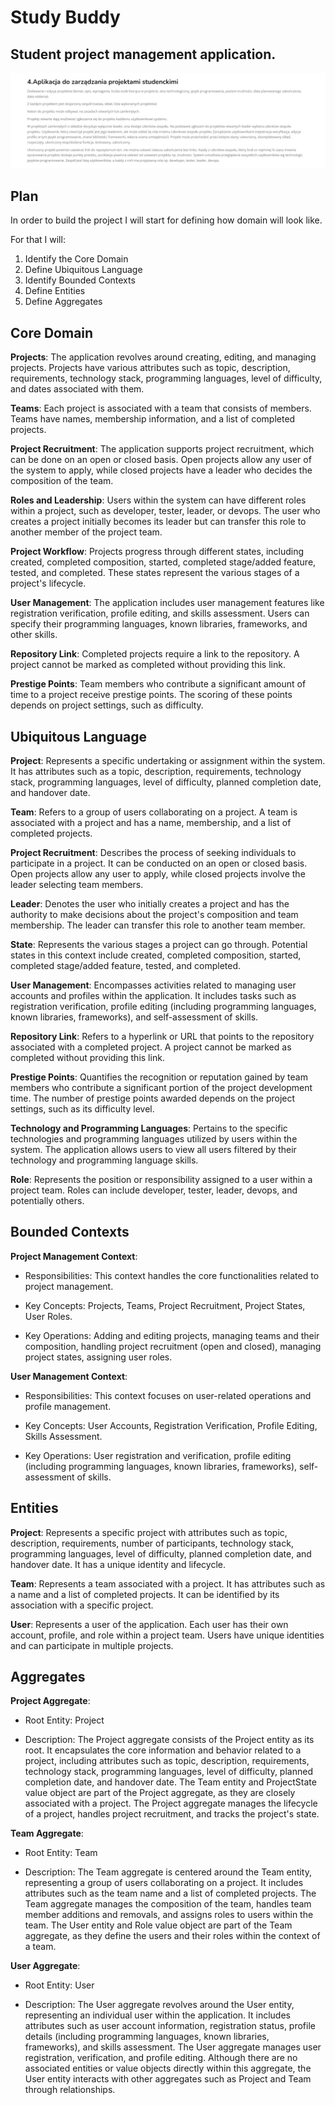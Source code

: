 # Study Buddy

## Student project management application.

![Requirements](./requirements.png)

## Plan

In order to build the project I will start for defining how domain will look like.

For that I will:

1. Identify the Core Domain
2. Define Ubiquitous Language
3. Identify Bounded Contexts
4. Define Entities
5. Define Aggregates

## Core Domain

**Projects**: The application revolves around creating, editing, and managing projects. Projects have various attributes such as topic, description, requirements, technology stack, programming languages, level of difficulty, and dates associated with them.

**Teams**: Each project is associated with a team that consists of members. Teams have names, membership information, and a list of completed projects.

**Project Recruitment**: The application supports project recruitment, which can be done on an open or closed basis. Open projects allow any user of the system to apply, while closed projects have a leader who decides the composition of the team.

**Roles and Leadership**: Users within the system can have different roles within a project, such as developer, tester, leader, or devops. The user who creates a project initially becomes its leader but can transfer this role to another member of the project team.

**Project Workflow**: Projects progress through different states, including created, completed composition, started, completed stage/added feature, tested, and completed. These states represent the various stages of a project's lifecycle.

**User Management**: The application includes user management features like registration verification, profile editing, and skills assessment. Users can specify their programming languages, known libraries, frameworks, and other skills.

**Repository Link**: Completed projects require a link to the repository. A project cannot be marked as completed without providing this link.

**Prestige Points**: Team members who contribute a significant amount of time to a project receive prestige points. The scoring of these points depends on project settings, such as difficulty.

## Ubiquitous Language

**Project**: Represents a specific undertaking or assignment within the system. It has attributes such as a topic, description, requirements, technology stack, programming languages, level of difficulty, planned completion date, and handover date.

**Team**: Refers to a group of users collaborating on a project. A team is associated with a project and has a name, membership, and a list of completed projects.

**Project Recruitment**: Describes the process of seeking individuals to participate in a project. It can be conducted on an open or closed basis. Open projects allow any user to apply, while closed projects involve the leader selecting team members.

**Leader**: Denotes the user who initially creates a project and has the authority to make decisions about the project's composition and team membership. The leader can transfer this role to another team member.

**State**: Represents the various stages a project can go through. Potential states in this context include created, completed composition, started, completed stage/added feature, tested, and completed.

**User Management**: Encompasses activities related to managing user accounts and profiles within the application. It includes tasks such as registration verification, profile editing (including programming languages, known libraries, frameworks), and self-assessment of skills.

**Repository Link**: Refers to a hyperlink or URL that points to the repository associated with a completed project. A project cannot be marked as completed without providing this link.

**Prestige Points**: Quantifies the recognition or reputation gained by team members who contribute a significant portion of the project development time. The number of prestige points awarded depends on the project settings, such as its difficulty level.

**Technology and Programming Languages**: Pertains to the specific technologies and programming languages utilized by users within the system. The application allows users to view all users filtered by their technology and programming language skills.

**Role**: Represents the position or responsibility assigned to a user within a project team. Roles can include developer, tester, leader, devops, and potentially others.

## Bounded Contexts

**Project Management Context**:
 - Responsibilities: This context handles the core functionalities related to project management.
 
 - Key Concepts: Projects, Teams, Project Recruitment, Project States, User Roles.
 
 - Key Operations: Adding and editing projects, managing teams and their composition, handling project recruitment (open and closed), managing project states, assigning user roles.

**User Management Context**:
 - Responsibilities: This context focuses on user-related operations and profile management.
 
 - Key Concepts: User Accounts, Registration Verification, Profile Editing, Skills Assessment.
 
 - Key Operations: User registration and verification, profile editing (including programming languages, known libraries, frameworks), self-assessment of skills.

## Entities

**Project**: Represents a specific project with attributes such as topic, description, requirements, number of participants, technology stack, programming languages, level of difficulty, planned completion date, and handover date. It has a unique identity and lifecycle.

**Team**: Represents a team associated with a project. It has attributes such as a name and a list of completed projects. It can be identified by its association with a specific project.

**User**: Represents a user of the application. Each user has their own account, profile, and role within a project team. Users have unique identities and can participate in multiple projects.

## Aggregates

**Project Aggregate**:
- Root Entity: Project
   
- Description: The Project aggregate consists of the Project entity as its root. It encapsulates the core information and behavior related to a project, including attributes such as topic, description, requirements, technology stack, programming languages, level of difficulty, planned completion date, and handover date. The Team entity and ProjectState value object are part of the Project aggregate, as they are closely associated with a project. The Project aggregate manages the lifecycle of a project, handles project recruitment, and tracks the project's state.

**Team Aggregate**:
- Root Entity: Team

- Description: The Team aggregate is centered around the Team entity, representing a group of users collaborating on a project. It includes attributes such as the team name and a list of completed projects. The Team aggregate manages the composition of the team, handles team member additions and removals, and assigns roles to users within the team. The User entity and Role value object are part of the Team aggregate, as they define the users and their roles within the context of a team.

**User Aggregate**:
- Root Entity: User

- Description: The User aggregate revolves around the User entity, representing an individual user within the application. It includes attributes such as user account information, registration status, profile details (including programming languages, known libraries, frameworks), and skills assessment. The User aggregate manages user registration, verification, and profile editing. Although there are no associated entities or value objects directly within this aggregate, the User entity interacts with other aggregates such as Project and Team through relationships.